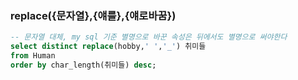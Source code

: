 
### replace({문자열},{얘를},{얘로바꿈})
```sql
-- 문자열 대체, my sql 기준 별명으로 바꾼 속성은 뒤에서도 별명으로 써야한다
select distinct replace(hobby,' ','_') 취미들
from Human
order by char_length(취미들) desc;
```